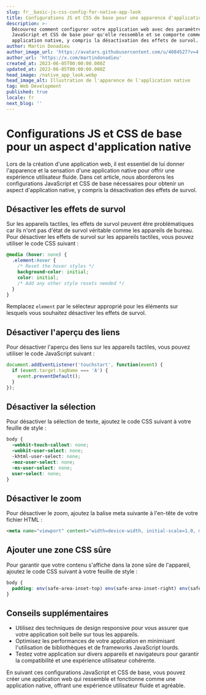 ```yaml
---
slug: fr__basic-js-css-config-for-native-app-look
title: Configurations JS et CSS de base pour une apparence d'application native
description: >-
  Découvrez comment configurer votre application web avec des paramètres
  JavaScript et CSS de base pour qu'elle ressemble et se comporte comme une
  application native, y compris la désactivation des effets de survol.
author: Martin Donadieu
author_image_url: 'https://avatars.githubusercontent.com/u/4084527?v=4'
author_url: 'https://x.com/martindonadieu'
created_at: 2023-06-05T00:00:00.000Z
updated_at: 2023-06-05T00:00:00.000Z
head_image: /native_app_look.webp
head_image_alt: Illustration de l'apparence de l'application native
tag: Web Development
published: true
locale: fr
next_blog: ''
---
```


# Configurations JS et CSS de base pour un aspect d'application native

Lors de la création d'une application web, il est essentiel de lui donner l'apparence et la sensation d'une application native pour offrir une expérience utilisateur fluide. Dans cet article, nous aborderons les configurations JavaScript et CSS de base nécessaires pour obtenir un aspect d'application native, y compris la désactivation des effets de survol.

## Désactiver les effets de survol

Sur les appareils tactiles, les effets de survol peuvent être problématiques car ils n'ont pas d'état de survol véritable comme les appareils de bureau. Pour désactiver les effets de survol sur les appareils tactiles, vous pouvez utiliser le code CSS suivant :

```css
@media (hover: none) {
  .element:hover {
    /* Reset the hover styles */
    background-color: initial;
    color: initial;
    /* Add any other style resets needed */
  }
}
```

Remplacez `element` par le sélecteur approprié pour les éléments sur lesquels vous souhaitez désactiver les effets de survol.

## Désactiver l'aperçu des liens

Pour désactiver l'aperçu des liens sur les appareils tactiles, vous pouvez utiliser le code JavaScript suivant :

```javascript
document.addEventListener('touchstart', function(event) {
  if (event.target.tagName === 'A') {
    event.preventDefault();
  }
});
```

## Désactiver la sélection

Pour désactiver la sélection de texte, ajoutez le code CSS suivant à votre feuille de style :

```css
body {
  -webkit-touch-callout: none;
  -webkit-user-select: none;
  -khtml-user-select: none;
  -moz-user-select: none;
  -ms-user-select: none;
  user-select: none;
}
```

## Désactiver le zoom

Pour désactiver le zoom, ajoutez la balise meta suivante à l'en-tête de votre fichier HTML :

```html
<meta name="viewport" content="width=device-width, initial-scale=1.0, maximum-scale=1.0, user-scalable=no">
```

## Ajouter une zone CSS sûre

Pour garantir que votre contenu s'affiche dans la zone sûre de l'appareil, ajoutez le code CSS suivant à votre feuille de style :

```css
body {
  padding: env(safe-area-inset-top) env(safe-area-inset-right) env(safe-area-inset-bottom) env(safe-area-inset-left);
}
```

## Conseils supplémentaires

- Utilisez des techniques de design responsive pour vous assurer que votre application soit belle sur tous les appareils.
- Optimisez les performances de votre application en minimisant l'utilisation de bibliothèques et de frameworks JavaScript lourds.
- Testez votre application sur divers appareils et navigateurs pour garantir la compatibilité et une expérience utilisateur cohérente.

En suivant ces configurations JavaScript et CSS de base, vous pouvez créer une application web qui ressemble et fonctionne comme une application native, offrant une expérience utilisateur fluide et agréable.